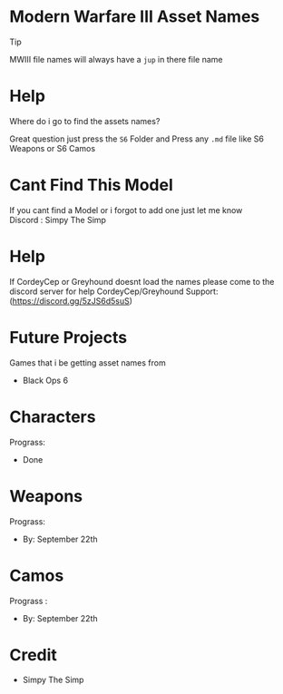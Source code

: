 # Modern Warfare III Asset Names


> [!TIP]
> 
>MWIII file names will always have a `jup` in there file name

# Help
Where do i go to find the assets names?

Great question just press the `S6` Folder and Press any `.md` file like S6 Weapons or S6 Camos 

# Cant Find This Model
 If you cant find a Model or i forgot to add one just let me know  
 Discord : Simpy The Simp 

# Help
 If CordeyCep or Greyhound doesnt load the names please come to the discord server for help
 CordeyCep/Greyhound Support: (https://discord.gg/5zJS6d5suS) 


# Future Projects
Games that i be getting asset names from
  
  - Black Ops 6 


# Characters
 Prograss:
- Done 


# Weapons
 Prograss:
- By: September 22th


# Camos 
 Prograss :
- By: September 22th




# Credit 
- Simpy The Simp 
